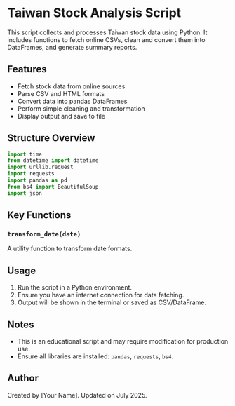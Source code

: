 
# Taiwan Stock Analysis Script

This script collects and processes Taiwan stock data using Python. It includes functions to fetch online CSVs, clean and convert them into DataFrames, and generate summary reports.

## Features

- Fetch stock data from online sources
- Parse CSV and HTML formats
- Convert data into pandas DataFrames
- Perform simple cleaning and transformation
- Display output and save to file

## Structure Overview

```python
import time
from datetime import datetime
import urllib.request
import requests
import pandas as pd
from bs4 import BeautifulSoup
import json
```

## Key Functions

### `transform_date(date)`

A utility function to transform date formats.

## Usage

1. Run the script in a Python environment.
2. Ensure you have an internet connection for data fetching.
3. Output will be shown in the terminal or saved as CSV/DataFrame.

## Notes

- This is an educational script and may require modification for production use.
- Ensure all libraries are installed: `pandas`, `requests`, `bs4`.

## Author

Created by [Your Name]. Updated on July 2025.

